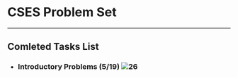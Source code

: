 # CSES Problem Set
___
## Comleted Tasks List
- ### Introductory Problems (5/19) ![26](https://progress-bar.dev/26)